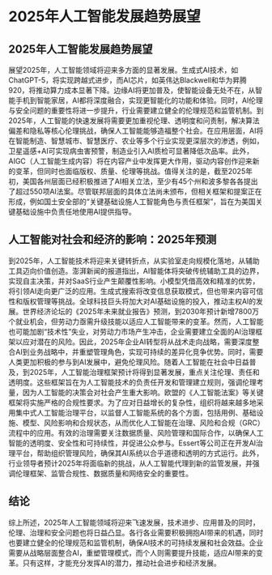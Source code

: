 # 2025年人工智能发展趋势展望

## 2025年人工智能发展趋势展望

展望2025年，人工智能领域将迎来多方面的显著发展。生成式AI技术，如ChatGPT-5，将实现跨越式进步，而AI芯片，如英伟达Blackwell和华为昇腾920，将推动算力成本显著下降。边缘AI将更加普及，使智能设备无处不在，从智能手机到智能家居，AI都将深度融合，实现更智能化的功能和体验。同时，AI伦理与安全问题的重要性将进一步提升，行业需要建立健全的伦理规范和监管机制。到2025年，人工智能的快速发展将需要更加重视伦理、透明度和问责制，解决算法偏差和隐私等核心伦理挑战，确保人工智能能够造福整个社会。在应用层面，AI将在智能制造、智慧城市、智慧医疗、农业等多个行业实现更深层次的渗透，例如，卫星遥感+AI可实现病虫害预警，制造业引入AI质检可显著降低次品率。此外，AIGC（人工智能生成内容）将在内容产业中发挥更大作用，驱动内容创作迎来新的变革，但同时也面临版权、质量、伦理等挑战。值得关注的是，截至2025年初，美国各州层面已经积极推进了AI相关立法，至少有45个州和波多黎各各提出了超过550项AI法案。尽管联邦层面的具体立法尚未颁布，但相关框架和提案正在形成，例如国土安全部的“关键基础设施人工智能角色与责任框架”，旨在为美国关键基础设施中负责任地使用AI提供指导。

## 人工智能对社会和经济的影响：2025年预测

到2025年，人工智能技术将迎来关键转折点，从实验室走向规模化落地，从辅助工具迈向价值创造。澎湃新闻的报道指出，AI智能体将突破传统辅助工具的边界，实现自主决策，并对SaaS行业产生颠覆性影响。小模型凭借高效和精准的优势，将引领AI走向更广泛的应用。生成式搜索将改变信息获取模式，但也带来内容可信性和版权管理等挑战。全球科技巨头将加大对AI基础设施的投入，推动主权AI的发展。世界经济论坛的《2025年未来就业报告》预测，到2030年预计新增7800万个就业机会，但劳动力亟需升级技能以适应人工智能带来的变革。然而，人工智能也可能加剧“技术性”失业，对劳动力市场产生冲击，企业需要建立全面的AI治理框架以应对潜在的风险。因此，2025年企业AI转型将从战术走向战略，需要深度整合AI到业务战略中，并重塑管理角色，实现可持续的差异化竞争优势。同时，需要人类更加积极的参与到AI发展中，避免伦理风险。随着人工智能在社会中日益普及，到2025年，人工智能治理框架预计将得到显著发展，重点关注伦理、责任和透明度。这些框架旨在为人工智能技术的负责任开发和管理建立规则，强调伦理考量，因为人工智能的决策会对社会产生重大影响。欧盟的《人工智能法案》等关键框架将实施严格的合规性要求。为了应对日益增长的复杂性，组织将越来越多地采用集中式人工智能治理平台，以监督人工智能系统的各个方面，包括用例、基础设施、模型、风险影响和合规状态，从而优化人工智能在治理、风险和合规（GRC）流程中的应用。有效的治理需要关注数据质量、风险管理和国际合作，以确保人工智能的透明度、安全性和可持续性，并促进公众参与。Essert等公司正在开发AI治理平台，帮助组织管理风险，确保其AI系统以合乎道德和透明的方式运行。此外，行业领导者预计2025年将面临新的挑战，从人工智能代理到新的监管发展，并强调伦理框架、监管合规性、数据质量和网络安全的重要性。

## 结论

综上所述，2025年人工智能领域将迎来飞速发展，技术进步、应用普及的同时，伦理、治理和安全问题也将日益凸显。各行各业需要积极拥抱AI带来的机遇，同时也要建立健全的伦理规范和监管机制，确保AI技术的可持续发展和社会效益。企业需要从战略层面整合AI，重塑管理模式，而个人则需要提升技能，适应AI带来的变革。只有这样，才能充分发挥AI的潜力，推动社会进步和经济发展。